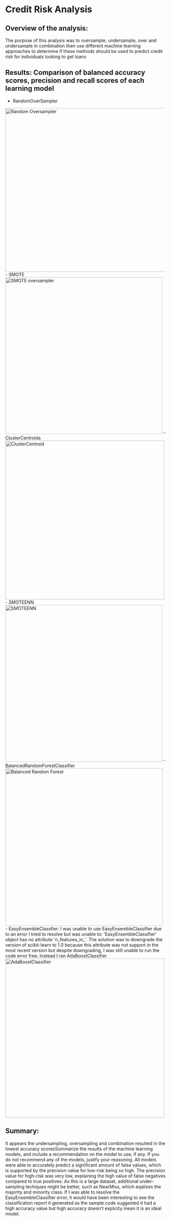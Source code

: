 # Credit Risk Analysis

## Overview of the analysis: 
The purpose of this analysis was to oversample, undersample, over and undersample in combination then use different machine learning approaches to determine if these methods should be used to predict credit risk for individuals looking to get loans

## Results: Comparison of balanced accuracy scores, precision and recall scores of each learning model
- RandomOverSampler
<img width="514" alt="Random Oversampler" src="https://user-images.githubusercontent.com/88955412/149671471-8612ba4e-f625-41ea-8109-81d92fb869f7.png">
- SMOTE
<img width="493" alt="SMOTE oversampler" src="https://user-images.githubusercontent.com/88955412/149671475-1b76ee56-5ba0-4389-b4f9-8fdf7ef082b5.png">
- ClusterCentroids
<img width="499" alt="ClusterCentroid" src="https://user-images.githubusercontent.com/88955412/149671478-1c54ccc0-02da-4f6d-8aec-784a35e45b88.png">
- SMOTEENN
<img width="493" alt="SMOTEENN" src="https://user-images.githubusercontent.com/88955412/149671482-5b2ddd1c-5e89-4254-8677-e272c269010d.png">
- BalancedRandomForestClassifier
<img width="495" alt="Balanced Random Forest" src="https://user-images.githubusercontent.com/88955412/149671492-5cc59fca-1c4f-4b65-bda1-027896afc4cf.png">
- EasyEnsembleClassfier: I was unable to use EasyEnsembleClassifier due to an error I tried to resolve but was unable to: 'EasyEnsembleClassifier' object has no attribute 'n_features_in_'. The solution was to downgrade the version of scikit-learn to 1.0 because this attribute was not support in the most recent version but despite downgrading, I was still unable to run the code error free. Instead I ran AdaBoostClassifier
<img width="500" alt="AdaBoostClassifier" src="https://user-images.githubusercontent.com/88955412/149671715-b9099a76-0bb9-4af0-af00-2ad3cf7a1e64.png">

## Summary: 
It appears the undersampling, oversampling and combination resulted in the lowest accuracy scoresSummarize the results of the machine learning models, and include a recommendation on the model to use, if any. If you do not recommend any of the models, justify your reasoning. All models were able to accurately predict a significant amount of false values, which is supported by the precision value for low-risk being so high. The precision value for high-risk was very low, explaining the high value of false negatives compared to true positives. As this is a large dataset, additional under-sampling techiques might be better, such as NearMiss, which eqalizes the majority and minority class. If I was able to resolve the EasyEnsembleClassifier error, it would have been interesting to see the classification report it generated as the sample code suggested it had a high accuracy value but high accuracy doesn't explicity mean it is an ideal model.

